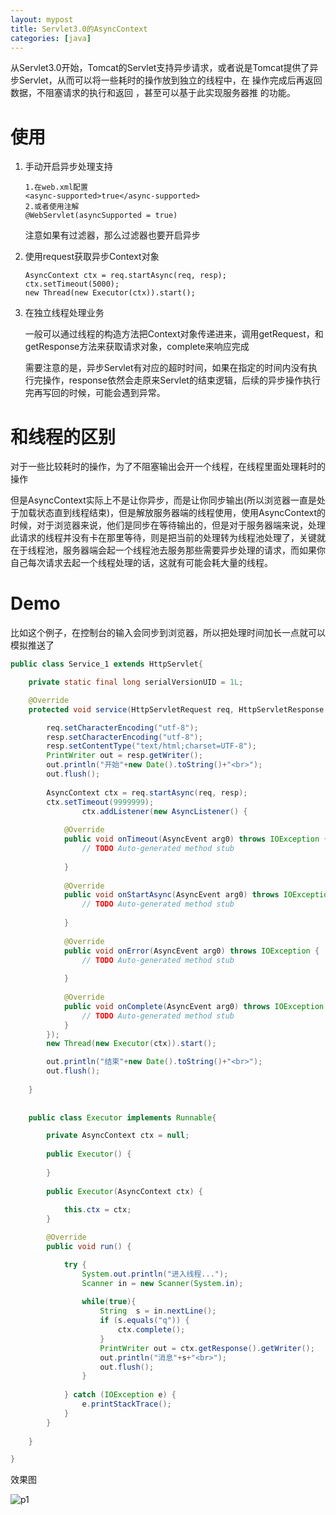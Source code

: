 ```yaml
---
layout: mypost
title: Servlet3.0的AsyncContext
categories: [java]
---
```


从Servlet3.0开始，Tomcat的Servlet支持异步请求，或者说是Tomcat提供了异步Servlet，从而可以将一些耗时的操作放到独立的线程中，在 操作完成后再返回数据，不阻塞请求的执行和返回 ，甚至可以基于此实现服务器推 的功能。

# 使用

1. 手动开启异步处理支持

    ```
    1.在web.xml配置
    <async-supported>true</async-supported>
    2.或者使用注解
    @WebServlet(asyncSupported = true)
    ```

    注意如果有过滤器，那么过滤器也要开启异步

2. 使用request获取异步Context对象
    
    ```
    AsyncContext ctx = req.startAsync(req, resp);
    ctx.setTimeout(5000);
    new Thread(new Executor(ctx)).start();
    ```

3. 在独立线程处理业务

    一般可以通过线程的构造方法把Context对象传递进来，调用getRequest，和getResponse方法来获取请求对象，complete来响应完成

    需要注意的是，异步Servlet有对应的超时时间，如果在指定的时间内没有执行完操作，response依然会走原来Servlet的结束逻辑，后续的异步操作执行完再写回的时候，可能会遇到异常。

# 和线程的区别

对于一些比较耗时的操作，为了不阻塞输出会开一个线程，在线程里面处理耗时的操作

但是AsyncContext实际上不是让你异步，而是让你同步输出(所以浏览器一直是处于加载状态直到线程结束)，但是解放服务器端的线程使用，使用AsyncContext的时候，对于浏览器来说，他们是同步在等待输出的，但是对于服务器端来说，处理此请求的线程并没有卡在那里等待，则是把当前的处理转为线程池处理了，关键就在于线程池，服务器端会起一个线程池去服务那些需要异步处理的请求，而如果你自己每次请求去起一个线程处理的话，这就有可能会耗大量的线程。


# Demo

比如这个例子，在控制台的输入会同步到浏览器，所以把处理时间加长一点就可以模拟推送了

```java
public class Service_1 extends HttpServlet{

	private static final long serialVersionUID = 1L;

	@Override
	protected void service(HttpServletRequest req, HttpServletResponse resp) throws ServletException, IOException {

		req.setCharacterEncoding("utf-8");
		resp.setCharacterEncoding("utf-8");
		resp.setContentType("text/html;charset=UTF-8");
		PrintWriter out = resp.getWriter();
		out.println("开始"+new Date().toString()+"<br>");
		out.flush();
		
		AsyncContext ctx = req.startAsync(req, resp);
		ctx.setTimeout(9999999);
        		ctx.addListener(new AsyncListener() {
			
			@Override
			public void onTimeout(AsyncEvent arg0) throws IOException {
				// TODO Auto-generated method stub
				
			}
			
			@Override
			public void onStartAsync(AsyncEvent arg0) throws IOException {
				// TODO Auto-generated method stub
				
			}
			
			@Override
			public void onError(AsyncEvent arg0) throws IOException {
				// TODO Auto-generated method stub
				
			}
			
			@Override
			public void onComplete(AsyncEvent arg0) throws IOException {
				// TODO Auto-generated method stub
			}
		});
		new Thread(new Executor(ctx)).start();

		out.println("结束"+new Date().toString()+"<br>");
		out.flush();
		
	}
	
	
	public class Executor implements Runnable{

		private AsyncContext ctx = null;
		
		public Executor() {
			
		}
		
		public Executor(AsyncContext ctx) {
			
			this.ctx = ctx;
		}

		@Override
		public void run() {

			try {
				System.out.println("进入线程...");
				Scanner in = new Scanner(System.in);
				
				while(true){
					String  s = in.nextLine();
					if (s.equals("q")) {
						ctx.complete();
					}
					PrintWriter out = ctx.getResponse().getWriter();
					out.println("消息"+s+"<br>");
					out.flush();
				}
				
			} catch (IOException e) {
				e.printStackTrace();
			}
		}
		
	}

}
```

效果图

![p1](20161025-01.jpg)
